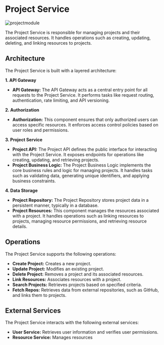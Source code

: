 # Project Service

![projectmodule](https://github.com/user-attachments/assets/dfd45da7-3d71-47fc-a383-a335b28edf95)

The Project Service is responsible for managing projects and their associated resources. It handles operations such as creating, updating, deleting, and linking resources to projects.

## Architecture

The Project Service is built with a layered architecture:


**1. API Gateway**
*   **API Gateway:** The API Gateway acts as a central entry point for all requests to the Project Service. It performs tasks like request routing, authentication, rate limiting, and API versioning.

**2. Authorization**
*   **Authorization:** This component ensures that only authorized users can access specific resources. It enforces access control policies based on user roles and permissions.

**3. Project Service**
*   **Project API:** The Project API defines the public interface for interacting with the Project Service. It exposes endpoints for operations like creating, updating, and retrieving projects.
*   **Project Business Logic:** The Project Business Logic implements the core business rules and logic for managing projects. It handles tasks such as validating data, generating unique identifiers, and applying business constraints.

**4. Data Storage**
*   **Project Repository:** The Project Repository stores project data in a persistent manner, typically in a database.
*   **Project Resources:** This component manages the resources associated with a project. It handles operations such as linking resources to projects, managing resource permissions, and retrieving resource details.

## Operations

The Project Service supports the following operations:

*   **Create Project:** Creates a new project.
*   **Update Project:** Modifies an existing project.
*   **Delete Project:** Removes a project and its associated resources.
*   **Link Resources:** Associates resources with a project.
*   **Search Projects:** Retrieves projects based on specified criteria.
*   **Fetch Repos:** Retrieves data from external repositories, such as GitHub, and links them to projects.

## External Services

The Project Service interacts with the following external services:

*   **User Service:** Retrieves user information and verifies user permissions.
*   **Resource Service:** Manages resources
